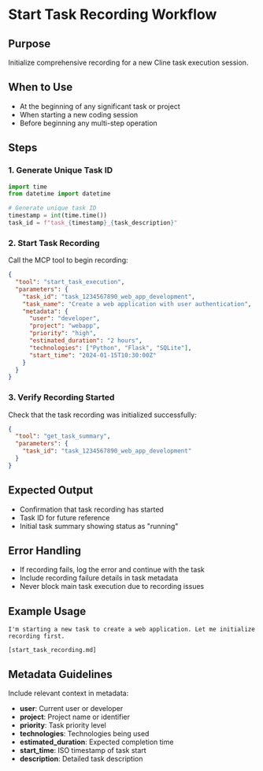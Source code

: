 # Start Task Recording Workflow

## Purpose
Initialize comprehensive recording for a new Cline task execution session.

## When to Use
- At the beginning of any significant task or project
- When starting a new coding session
- Before beginning any multi-step operation

## Steps

### 1. Generate Unique Task ID
```python
import time
from datetime import datetime

# Generate unique task ID
timestamp = int(time.time())
task_id = f"task_{timestamp}_{task_description}"
```

### 2. Start Task Recording
Call the MCP tool to begin recording:
```json
{
  "tool": "start_task_execution",
  "parameters": {
    "task_id": "task_1234567890_web_app_development",
    "task_name": "Create a web application with user authentication",
    "metadata": {
      "user": "developer",
      "project": "webapp",
      "priority": "high",
      "estimated_duration": "2 hours",
      "technologies": ["Python", "Flask", "SQLite"],
      "start_time": "2024-01-15T10:30:00Z"
    }
  }
}
```

### 3. Verify Recording Started
Check that the task recording was initialized successfully:
```json
{
  "tool": "get_task_summary",
  "parameters": {
    "task_id": "task_1234567890_web_app_development"
  }
}
```

## Expected Output
- Confirmation that task recording has started
- Task ID for future reference
- Initial task summary showing status as "running"

## Error Handling
- If recording fails, log the error and continue with the task
- Include recording failure details in task metadata
- Never block main task execution due to recording issues

## Example Usage
```
I'm starting a new task to create a web application. Let me initialize recording first.

[start_task_recording.md]
```

## Metadata Guidelines
Include relevant context in metadata:
- **user**: Current user or developer
- **project**: Project name or identifier
- **priority**: Task priority level
- **technologies**: Technologies being used
- **estimated_duration**: Expected completion time
- **start_time**: ISO timestamp of task start
- **description**: Detailed task description